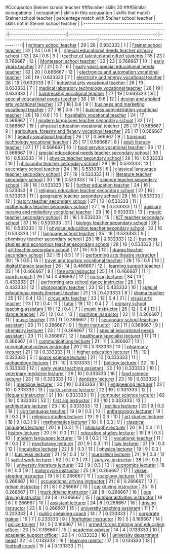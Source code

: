 #Occupation Steiner school teacher
##Number skills 30
###Similar occupations:
| occupation                                                                                                            |   skills in this occupation |   skills that match Steiner school teacher |   percentage match with Steiner school teacher |   skills not in Steiner school teacher |
|:----------------------------------------------------------------------------------------------------------------------|----------------------------:|-------------------------------------------:|-----------------------------------------------:|---------------------------------------:|
| [primary school teacher](primary_school_teacher.md)                                                                   |                          29 |                                         28 |                                       0.933333 |                                      1 |
| [Freinet school teacher](Freinet_school_teacher.md)                                                                   |                          32 |                                         24 |                                       0.8      |                                      8 |
| [special educational needs teacher primary school](special_educational_needs_teacher_primary_school.md)               |                          33 |                                         24 |                                       0.8      |                                      9 |
| [teacher of talented and gifted students](teacher_of_talented_and_gifted_students.md)                                 |                          35 |                                         23 |                                       0.766667 |                                     12 |
| [Montessori school teacher](Montessori_school_teacher.md)                                                             |                          33 |                                         23 |                                       0.766667 |                                     10 |
| [early years teacher](early_years_teacher.md)                                                                         |                          27 |                                         21 |                                       0.7      |                                      6 |
| [early years special educational needs teacher](early_years_special_educational_needs_teacher.md)                     |                          32 |                                         20 |                                       0.666667 |                                     12 |
| [electronics and automation vocational teacher](electronics_and_automation_vocational_teacher.md)                     |                          26 |                                         19 |                                       0.633333 |                                      7 |
| [electricity and energy vocational teacher](electricity_and_energy_vocational_teacher.md)                             |                          28 |                                         19 |                                       0.633333 |                                      9 |
| [industrial arts vocational teacher](industrial_arts_vocational_teacher.md)                                           |                          26 |                                         19 |                                       0.633333 |                                      7 |
| [medical laboratory technology vocational teacher](medical_laboratory_technology_vocational_teacher.md)               |                          26 |                                         19 |                                       0.633333 |                                      7 |
| [hairdressing vocational teacher](hairdressing_vocational_teacher.md)                                                 |                          27 |                                         19 |                                       0.633333 |                                      8 |
| [special educational needs teacher](special_educational_needs_teacher.md)                                             |                          30 |                                         18 |                                       0.6      |                                     12 |
| [design and applied arts vocational teacher](design_and_applied_arts_vocational_teacher.md)                           |                          27 |                                         18 |                                       0.6      |                                      9 |
| [business and marketing vocational teacher](business_and_marketing_vocational_teacher.md)                             |                          27 |                                         18 |                                       0.6      |                                      9 |
| [business administration vocational teacher](business_administration_vocational_teacher.md)                           |                          28 |                                         18 |                                       0.6      |                                     10 |
| [hospitality vocational teacher](hospitality_vocational_teacher.md)                                                   |                          24 |                                         17 |                                       0.566667 |                                      7 |
| [modern languages teacher secondary school](modern_languages_teacher_secondary_school.md)                             |                          32 |                                         17 |                                       0.566667 |                                     15 |
| [physical education vocational teacher](physical_education_vocational_teacher.md)                                     |                          26 |                                         17 |                                       0.566667 |                                      9 |
| [agriculture, forestry and fishery vocational teacher](agriculture,_forestry_and_fishery_vocational_teacher.md)       |                          25 |                                         17 |                                       0.566667 |                                      8 |
| [beauty vocational teacher](beauty_vocational_teacher.md)                                                             |                          26 |                                         17 |                                       0.566667 |                                      9 |
| [transport technology vocational teacher](transport_technology_vocational_teacher.md)                                 |                          25 |                                         17 |                                       0.566667 |                                      8 |
| [adult literacy teacher](adult_literacy_teacher.md)                                                                   |                          27 |                                         17 |                                       0.566667 |                                     10 |
| [food service vocational teacher](food_service_vocational_teacher.md)                                                 |                          26 |                                         17 |                                       0.566667 |                                      9 |
| [special educational needs teacher secondary school](special_educational_needs_teacher_secondary_school.md)           |                          30 |                                         16 |                                       0.533333 |                                     14 |
| [physics teacher secondary school](physics_teacher_secondary_school.md)                                               |                          26 |                                         16 |                                       0.533333 |                                     10 |
| [philosophy teacher secondary school](philosophy_teacher_secondary_school.md)                                         |                          29 |                                         16 |                                       0.533333 |                                     13 |
| [secondary school teacher](secondary_school_teacher.md)                                                               |                          24 |                                         16 |                                       0.533333 |                                      8 |
| [classical languages teacher secondary school](classical_languages_teacher_secondary_school.md)                       |                          27 |                                         16 |                                       0.533333 |                                     11 |
| [literature teacher secondary school](literature_teacher_secondary_school.md)                                         |                          30 |                                         16 |                                       0.533333 |                                     14 |
| [science teacher secondary school](science_teacher_secondary_school.md)                                               |                          28 |                                         16 |                                       0.533333 |                                     12 |
| [further education teacher](further_education_teacher.md)                                                             |                          24 |                                         16 |                                       0.533333 |                                      8 |
| [religious education teacher secondary school](religious_education_teacher_secondary_school.md)                       |                          27 |                                         16 |                                       0.533333 |                                     11 |
| [geography teacher secondary school](geography_teacher_secondary_school.md)                                           |                          28 |                                         16 |                                       0.533333 |                                     12 |
| [history teacher secondary school](history_teacher_secondary_school.md)                                               |                          27 |                                         16 |                                       0.533333 |                                     11 |
| [mathematics teacher secondary school](mathematics_teacher_secondary_school.md)                                       |                          27 |                                         16 |                                       0.533333 |                                     11 |
| [auxiliary nursing and midwifery vocational teacher](auxiliary_nursing_and_midwifery_vocational_teacher.md)           |                          29 |                                         16 |                                       0.533333 |                                     13 |
| [music teacher secondary school](music_teacher_secondary_school.md)                                                   |                          31 |                                         16 |                                       0.533333 |                                     15 |
| [ICT teacher secondary school](ICT_teacher_secondary_school.md)                                                       |                          37 |                                         16 |                                       0.533333 |                                     21 |
| [biology teacher secondary school](biology_teacher_secondary_school.md)                                               |                          28 |                                         16 |                                       0.533333 |                                     12 |
| [physical education teacher secondary school](physical_education_teacher_secondary_school.md)                         |                          33 |                                         16 |                                       0.533333 |                                     17 |
| [language school teacher](language_school_teacher.md)                                                                 |                          25 |                                         16 |                                       0.533333 |                                      9 |
| [chemistry teacher secondary school](chemistry_teacher_secondary_school.md)                                           |                          28 |                                         16 |                                       0.533333 |                                     12 |
| [business studies and economics teacher secondary school](business_studies_and_economics_teacher_secondary_school.md) |                          28 |                                         16 |                                       0.533333 |                                     12 |
| [art teacher secondary school](art_teacher_secondary_school.md)                                                       |                          27 |                                         15 |                                       0.5      |                                     12 |
| [drama teacher secondary school](drama_teacher_secondary_school.md)                                                   |                          32 |                                         15 |                                       0.5      |                                     17 |
| [performing arts theatre instructor](performing_arts_theatre_instructor.md)                                           |                          30 |                                         15 |                                       0.5      |                                     15 |
| [travel and tourism vocational teacher](travel_and_tourism_vocational_teacher.md)                                     |                          28 |                                         15 |                                       0.5      |                                     13 |
| [digital literacy teacher](digital_literacy_teacher.md)                                                               |                          26 |                                         14 |                                       0.466667 |                                     12 |
| [learning support teacher](learning_support_teacher.md)                                                               |                          23 |                                         14 |                                       0.466667 |                                      9 |
| [fine arts instructor](fine_arts_instructor.md)                                                                       |                          25 |                                         14 |                                       0.466667 |                                     11 |
| [sports coach](sports_coach.md)                                                                                       |                          26 |                                         14 |                                       0.466667 |                                     12 |
| [nursing lecturer](nursing_lecturer.md)                                                                               |                          34 |                                         13 |                                       0.433333 |                                     21 |
| [performing arts school dance instructor](performing_arts_school_dance_instructor.md)                                 |                          25 |                                         13 |                                       0.433333 |                                     12 |
| [photography teacher](photography_teacher.md)                                                                         |                          23 |                                         13 |                                       0.433333 |                                     10 |
| [special educational needs itinerant teacher](special_educational_needs_itinerant_teacher.md)                         |                          21 |                                         13 |                                       0.433333 |                                      8 |
| [drama teacher](drama_teacher.md)                                                                                     |                          25 |                                         12 |                                       0.4      |                                     13 |
| [circus arts teacher](circus_arts_teacher.md)                                                                         |                          33 |                                         12 |                                       0.4      |                                     21 |
| [visual arts teacher](visual_arts_teacher.md)                                                                         |                          23 |                                         12 |                                       0.4      |                                     11 |
| [tutor](tutor.md)                                                                                                     |                          19 |                                         12 |                                       0.4      |                                      7 |
| [primary school teaching assistant](primary_school_teaching_assistant.md)                                             |                          19 |                                         12 |                                       0.4      |                                      7 |
| [music instructor](music_instructor.md)                                                                               |                          25 |                                         12 |                                       0.4      |                                     13 |
| [dance teacher](dance_teacher.md)                                                                                     |                          25 |                                         12 |                                       0.4      |                                     13 |
| [maritime instructor](maritime_instructor.md)                                                                         |                          22 |                                         11 |                                       0.366667 |                                     11 |
| [music teacher](music_teacher.md)                                                                                     |                          23 |                                         11 |                                       0.366667 |                                     12 |
| [secondary school teaching assistant](secondary_school_teaching_assistant.md)                                         |                          20 |                                         11 |                                       0.366667 |                                      9 |
| [flight instructor](flight_instructor.md)                                                                             |                          20 |                                         11 |                                       0.366667 |                                      9 |
| [chemistry lecturer](chemistry_lecturer.md)                                                                           |                          23 |                                         11 |                                       0.366667 |                                     12 |
| [special educational needs assistant](special_educational_needs_assistant.md)                                         |                          23 |                                         11 |                                       0.366667 |                                     12 |
| [healthcare specialist lecturer](healthcare_specialist_lecturer.md)                                                   |                          17 |                                         11 |                                       0.366667 |                                      6 |
| [communications lecturer](communications_lecturer.md)                                                                 |                          21 |                                         11 |                                       0.366667 |                                     10 |
| [occupational railway instructor](occupational_railway_instructor.md)                                                 |                          20 |                                         10 |                                       0.333333 |                                     10 |
| [pharmacy lecturer](pharmacy_lecturer.md)                                                                             |                          21 |                                         10 |                                       0.333333 |                                     11 |
| [higher education lecturer](higher_education_lecturer.md)                                                             |                          15 |                                         10 |                                       0.333333 |                                      5 |
| [space science lecturer](space_science_lecturer.md)                                                                   |                          21 |                                         10 |                                       0.333333 |                                     11 |
| [archaeology lecturer](archaeology_lecturer.md)                                                                       |                          21 |                                         10 |                                       0.333333 |                                     11 |
| [biology lecturer](biology_lecturer.md)                                                                               |                          22 |                                         10 |                                       0.333333 |                                     12 |
| [early years teaching assistant](early_years_teaching_assistant.md)                                                   |                          20 |                                         10 |                                       0.333333 |                                     10 |
| [veterinary medicine lecturer](veterinary_medicine_lecturer.md)                                                       |                          26 |                                         10 |                                       0.333333 |                                     16 |
| [food science lecturer](food_science_lecturer.md)                                                                     |                          23 |                                         10 |                                       0.333333 |                                     13 |
| [dentistry lecturer](dentistry_lecturer.md)                                                                           |                          23 |                                         10 |                                       0.333333 |                                     13 |
| [medicine lecturer](medicine_lecturer.md)                                                                             |                          20 |                                         10 |                                       0.333333 |                                     10 |
| [engineering lecturer](engineering_lecturer.md)                                                                       |                          23 |                                         10 |                                       0.333333 |                                     13 |
| [earth science lecturer](earth_science_lecturer.md)                                                                   |                          22 |                                         10 |                                       0.333333 |                                     12 |
| [lifeguard instructor](lifeguard_instructor.md)                                                                       |                          21 |                                         10 |                                       0.333333 |                                     11 |
| [computer science lecturer](computer_science_lecturer.md)                                                             |                          62 |                                         10 |                                       0.333333 |                                     52 |
| [first aid instructor](first_aid_instructor.md)                                                                       |                          23 |                                         10 |                                       0.333333 |                                     13 |
| [architecture lecturer](architecture_lecturer.md)                                                                     |                          23 |                                         10 |                                       0.333333 |                                     13 |
| [politics lecturer](politics_lecturer.md)                                                                             |                          23 |                                          9 |                                       0.3      |                                     14 |
| [sign language teacher](sign_language_teacher.md)                                                                     |                          19 |                                          9 |                                       0.3      |                                     10 |
| [anthropology lecturer](anthropology_lecturer.md)                                                                     |                          18 |                                          9 |                                       0.3      |                                      9 |
| [religious studies lecturer](religious_studies_lecturer.md)                                                           |                          19 |                                          9 |                                       0.3      |                                     10 |
| [art studies lecturer](art_studies_lecturer.md)                                                                       |                          18 |                                          9 |                                       0.3      |                                      9 |
| [mathematics lecturer](mathematics_lecturer.md)                                                                       |                          18 |                                          9 |                                       0.3      |                                      9 |
| [classical languages lecturer](classical_languages_lecturer.md)                                                       |                          20 |                                          9 |                                       0.3      |                                     11 |
| [philosophy lecturer](philosophy_lecturer.md)                                                                         |                          20 |                                          9 |                                       0.3      |                                     11 |
| [history lecturer](history_lecturer.md)                                                                               |                          20 |                                          9 |                                       0.3      |                                     11 |
| [education studies lecturer](education_studies_lecturer.md)                                                           |                          19 |                                          9 |                                       0.3      |                                     10 |
| [modern languages lecturer](modern_languages_lecturer.md)                                                             |                          19 |                                          9 |                                       0.3      |                                     10 |
| [vocational teacher](vocational_teacher.md)                                                                           |                          11 |                                          9 |                                       0.3      |                                      2 |
| [psychology lecturer](psychology_lecturer.md)                                                                         |                          20 |                                          9 |                                       0.3      |                                     11 |
| [law lecturer](law_lecturer.md)                                                                                       |                          21 |                                          9 |                                       0.3      |                                     12 |
| [linguistics lecturer](linguistics_lecturer.md)                                                                       |                          22 |                                          9 |                                       0.3      |                                     13 |
| [physics lecturer](physics_lecturer.md)                                                                               |                          18 |                                          9 |                                       0.3      |                                      9 |
| [business lecturer](business_lecturer.md)                                                                             |                          21 |                                          9 |                                       0.3      |                                     12 |
| [journalism lecturer](journalism_lecturer.md)                                                                         |                          21 |                                          9 |                                       0.3      |                                     12 |
| [social work lecturer](social_work_lecturer.md)                                                                       |                          82 |                                          9 |                                       0.3      |                                     73 |
| [survival instructor](survival_instructor.md)                                                                         |                          28 |                                          9 |                                       0.3      |                                     19 |
| [university literature lecturer](university_literature_lecturer.md)                                                   |                          22 |                                          9 |                                       0.3      |                                     13 |
| [economics lecturer](economics_lecturer.md)                                                                           |                          18 |                                          9 |                                       0.3      |                                      9 |
| [motorcycle instructor](motorcycle_instructor.md)                                                                     |                          25 |                                          8 |                                       0.266667 |                                     17 |
| [vessel steering instructor](vessel_steering_instructor.md)                                                           |                          19 |                                          8 |                                       0.266667 |                                     11 |
| [sociology lecturer](sociology_lecturer.md)                                                                           |                          18 |                                          8 |                                       0.266667 |                                     10 |
| [occupational driving instructor](occupational_driving_instructor.md)                                                 |                          21 |                                          8 |                                       0.266667 |                                     13 |
| [prison instructor](prison_instructor.md)                                                                             |                          21 |                                          8 |                                       0.266667 |                                     13 |
| [car driving instructor](car_driving_instructor.md)                                                                   |                          25 |                                          8 |                                       0.266667 |                                     17 |
| [truck driving instructor](truck_driving_instructor.md)                                                               |                          26 |                                          8 |                                       0.266667 |                                     18 |
| [bus driving instructor](bus_driving_instructor.md)                                                                   |                          23 |                                          8 |                                       0.266667 |                                     15 |
| [outdoor activities instructor](outdoor_activities_instructor.md)                                                     |                          18 |                                          8 |                                       0.266667 |                                     10 |
| [assistant lecturer](assistant_lecturer.md)                                                                           |                          24 |                                          8 |                                       0.266667 |                                     16 |
| [driving instructor](driving_instructor.md)                                                                           |                          23 |                                          8 |                                       0.266667 |                                     15 |
| [university teaching assistant](university_teaching_assistant.md)                                                     |                          11 |                                          7 |                                       0.233333 |                                      4 |
| [public speaking coach](public_speaking_coach.md)                                                                     |                          14 |                                          7 |                                       0.233333 |                                      7 |
| [corporate trainer](corporate_trainer.md)                                                                             |                          16 |                                          7 |                                       0.233333 |                                      9 |
| [firefighter instructor](firefighter_instructor.md)                                                                   |                          19 |                                          5 |                                       0.166667 |                                     14 |
| [police trainer](police_trainer.md)                                                                                   |                          19 |                                          5 |                                       0.166667 |                                     14 |
| [armed forces training and education officer](armed_forces_training_and_education_officer.md)                         |                          20 |                                          5 |                                       0.166667 |                                     15 |
| [academic advisor](academic_advisor.md)                                                                               |                          14 |                                          4 |                                       0.133333 |                                     10 |
| [academic support officer](academic_support_officer.md)                                                               |                          20 |                                          4 |                                       0.133333 |                                     16 |
| [university department head](university_department_head.md)                                                           |                          22 |                                          4 |                                       0.133333 |                                     18 |
| [learning mentor](learning_mentor.md)                                                                                 |                          17 |                                          4 |                                       0.133333 |                                     13 |
| [football coach](football_coach.md)                                                                                   |                          15 |                                          4 |                                       0.133333 |                                     11 |
